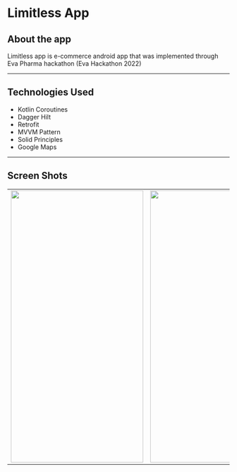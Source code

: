 # Limitless App

## About the app
  Limitless app is e-commerce android app that was implemented through Eva Pharma hackathon (Eva Hackathon 2022)
***

## Technologies Used
  * Kotlin Coroutines
  * Dagger Hilt
  * Retrofit
  * MVVM Pattern
  * Solid Principles
  * Google Maps
***

## Screen Shots

|  |  |
| ------------- | ------------- |
| <img src="https://user-images.githubusercontent.com/48159614/206841998-6121ab95-e290-4644-a736-21a5b03fe8d4.jpg" width="300" height="616">|<img src="https://user-images.githubusercontent.com/48159614/206842079-80be3d1c-a7db-4de8-9be8-07c5303a340d.jpg" width="300" height="616">|<img src="https://user-images.githubusercontent.com/48159614/206843229-0ec4e0bc-8684-48fc-98d4-f14e1bc29f49.jpg" width="400" height="657">|<img src="https://user-images.githubusercontent.com/48159614/206843301-ada968e6-1eff-46b9-a247-9cfede6b4d9d.jpg" width="300" height="616">|<img src="https://user-images.githubusercontent.com/48159614/206843338-8f31f099-b328-4d46-8248-78f624a6163d.jpg" width="400" height="657">|<img src="https://user-images.githubusercontent.com/48159614/206843369-995d3628-52d0-41d7-8519-9b0f160279e7.jpg" width="400" height="657">|<img src="https://user-images.githubusercontent.com/48159614/206843400-dbb6c880-91fa-447a-8d4f-84945fe59e4f.jpg" width="400" height="657">|<img src="https://user-images.githubusercontent.com/48159614/206843894-959940a1-77e7-48fe-a368-465b906e7dd5.jpg" width="400" height="657">|<img src="https://user-images.githubusercontent.com/48159614/206843917-8c6039a6-973a-4a0e-b20c-ef87d35244e3.png" width="400" height="657">|<img src="https://user-images.githubusercontent.com/48159614/206843945-08e9cddd-5933-41b2-8fa1-840fa3c5a5ca.png" width="400" height="657">|<img src="https://user-images.githubusercontent.com/48159614/206845093-d33834df-f648-4e04-8a80-4e012390d941.png" width="400" height="657">|<img src="https://user-images.githubusercontent.com/48159614/206845281-8dc46d16-3f32-406f-894b-f06e1d79c412.png" width="400" height="657">|<img src="https://user-images.githubusercontent.com/48159614/206845390-a86f04dc-1313-485c-9a83-f77d637033ec.png" width="400" height="657">|<img src="https://user-images.githubusercontent.com/48159614/206845525-229bb1e7-98aa-42ad-8151-5686683dc96a.png" width="400" height="657">|<img src="https://user-images.githubusercontent.com/48159614/206845633-438d10fb-6a89-4f6a-87be-aba31ff50b28.png" width="400" height="657">|

































